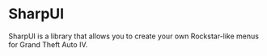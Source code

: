# SharpUI
 SharpUI is a library that allows you to create your own Rockstar-like menus for Grand Theft Auto IV. 
